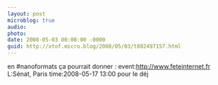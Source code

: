 ```yaml
---
layout: post
microblog: true
audio: 
photo: 
date: 2008-05-03 00:00:00 -0000
guid: http://xtof.micro.blog/2008/05/03/t802497157.html
---
```

en #nanoformats ça pourrait donner : event:http://www.feteinternet.fr L:Sénat, Paris time:2008-05-17 13:00 pour le déj

